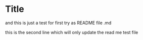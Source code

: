 # Title 

and this is just a test for first try as README file .md

this is the second line which will only update the read me test file 
